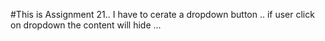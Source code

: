 #This is Assignment 21..
I have to cerate a dropdown button ..
if user click on dropdown the content will hide ...
